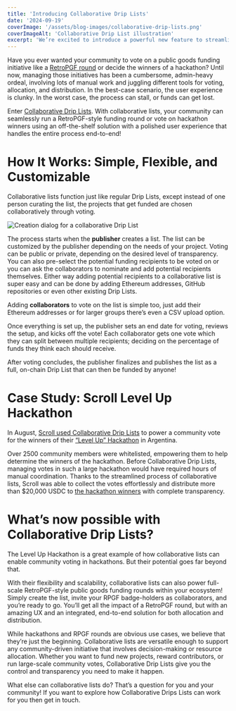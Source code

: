```yaml
---
title: 'Introducing Collaborative Drip Lists'
date: '2024-09-19'
coverImage: '/assets/blog-images/collaborative-drip-lists.png'
coverImageAlt: 'Collaborative Drip List illustration'
excerpt: 'We’re excited to introduce a powerful new feature to streamline and simplify the way communities manage funding and voting initiatives: Collaborative Drip Lists.'
---
```


<script>
  import BlogVideoPlayer from "$lib/components/blog/article-layout/components/blog-video-player.svelte";
  import BlogDripListCard from "$lib/components/blog/article-layout/components/blog-drip-list-card.svelte";
</script>

Have you ever wanted your community to vote on a public goods funding initiative like a [RetroPGF round](https://medium.com/ethereum-optimism/retroactive-public-goods-funding-33c9b7d00f0c) or decide the winners of a hackathon? Until now, managing those initiatives has been a cumbersome, admin-heavy ordeal, involving lots of manual work and juggling different tools for voting, allocation, and distribution. In the best-case scenario, the user experience is clunky. In the worst case, the process can stall, or funds can get lost.

Enter [Collaborative Drip Lists](https://docs.drips.network/support-your-dependencies/collaborative-drip-lists/creating-a-collaborative-drip-list). With collaborative lists, your community can seamlessly run a RetroPGF-style funding round or vote on hackathon winners using an off-the-shelf solution with a polished user experience that handles the entire process end-to-end!

# How It Works: Simple, Flexible, and Customizable

Collaborative lists function just like regular Drip Lists, except instead of one person curating the list, the projects that get funded are chosen collaboratively through voting.

![Creation dialog for a collaborative Drip List](/assets/blog-images/collaborative-drip-lists-creation.png)

The process starts when the **publisher** creates a list. The list can be customized by the publisher depending on the needs of your project. Voting can be public or private, depending on the desired level of transparency. You can also pre-select the potential funding recipients to be voted on or you can ask the collaborators to nominate and add potential recipients themselves. Either way adding potential recipients to a collaborative list is super easy and can be done by adding Ethereum addresses, GitHub repositories or even other existing Drip Lists.

Adding **collaborators** to vote on the list is simple too, just add their Ethereum addresses or for larger groups there’s even a CSV upload option.

Once everything is set up, the publisher sets an end date for voting, reviews the setup, and kicks off the vote! Each collaborator gets one vote which they can split between multiple recipients; deciding on the percentage of funds they think each should receive.

After voting concludes, the publisher finalizes and publishes the list as a full, on-chain Drip List that can then be funded by anyone!

<BlogVideoPlayer src="https://www.youtube.com/watch?v=OGrdgh1jaas" />

# Case Study: Scroll Level Up Hackathon

In August, [Scroll used Collaborative Drip Lists](https://www.drips.network/blog/posts/scroll-argentinia-hackathon) to power a community vote for the winners of their [“Level Up” Hackathon](https://x.com/Scroll_ES/status/1818404010447286774) in Argentina.

Over 2500 community members were whitelisted, empowering them to help determine the winners of the hackathon. Before Collaborative Drip Lists, managing votes in such a large hackathon would have required hours of manual coordination. Thanks to the streamlined process of collaborative lists, Scroll was able to collect the votes effortlessly and distribute more than $20,000 USDC to [the hackathon winners](https://www.drips.network/app/drip-lists/41971962915943119138973997144514496143454239023249281594792952267407) with complete transparency.

<BlogDripListCard dripListId="41971962915943119138973997144514496143454239023249281594792952267407" />

# What’s now possible with Collaborative Drip Lists?

The Level Up Hackathon is a great example of how collaborative lists can enable community voting in hackathons. But their potential goes far beyond that.

With their flexibility and scalability, collaborative lists can also power full-scale RetroPGF-style public goods funding rounds within your ecosystem! Simply create the list, invite your RPGF badge-holders as collaborators, and you’re ready to go. You’ll get all the impact of a RetroPGF round, but with an amazing UX and an integrated, end-to-end solution for both allocation and distribution.

While hackathons and RPGF rounds are obvious use cases, we believe that they’re just the beginning. Collaborative lists are versatile enough to support any community-driven initiative that involves decision-making or resource allocation. Whether you want to fund new projects, reward contributors, or run large-scale community votes, Collaborative Drip Lists give you the control and transparency you need to make it happen.

What else can collaborative lists do? That’s a question for you and your community! If you want to explore how Collaborative Drips Lists can work for you then get in touch.
